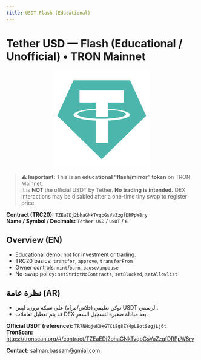 ```yaml
---
title: USDT Flash (Educational)
---
```


# Tether USD — Flash (Educational / Unofficial) • TRON Mainnet

<p align="center">
  <img src="assets/logo.png" alt="USDT Flash Logo" width="256" height="256">
</p>

> **⚠️ Important:** This is an **educational “flash/mirror” token** on TRON Mainnet.  
> It is **NOT** the official USDT by Tether. **No trading is intended.**
> DEX interactions may be disabled after a one-time tiny swap to register price.

**Contract (TRC20):** `TZEaEDj2bhaGNkTvqbGsVaZzgfDRPpW8ry`  
**Name / Symbol / Decimals:** `Tether USD` / `USDT` / `6`

## Overview (EN)
- Educational demo; not for investment or trading.
- TRC20 basics: `transfer`, `approve`, `transferFrom`
- Owner controls: `mint`/`burn`, `pause/unpause`
- No-swap policy: `setStrictNoContracts`, `setBlocked`, `setAllowlist`

## نظرة عامة (AR)
- توكن تعليمي (فلاش/مرآة) على شبكة ترون. ليس USDT الرسمي.
- قد يتم تعطيل تعاملات DEX بعد مبادلة صغيرة لتسجيل السعر.

**Official USDT (reference):** `TR7NHqjeKQxGTCi8q8ZY4pL8otSzgjLj6t`  
**TronScan:** https://tronscan.org/#/contract/TZEaEDj2bhaGNkTvqbGsVaZzgfDRPpW8ry  

**Contact:** salman.bassam@gmial.com
